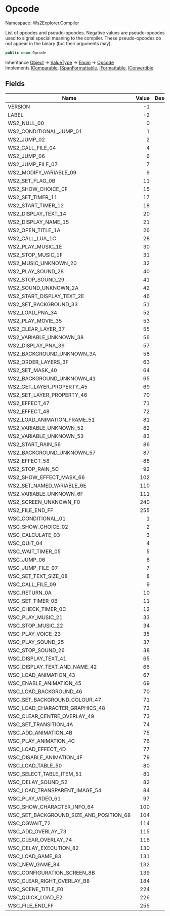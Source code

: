 # Opcode

Namespace: Ws2Explorer.Compiler

List of opcodes and pseudo-opcodes.
 Negative values are pseudo-opcodes used to signal special meaning to the compiler.
 These pseudo-opcodes do not appear in the binary (but their arguments may).

```csharp
public enum Opcode
```

Inheritance [Object](https://docs.microsoft.com/en-us/dotnet/api/system.object) → [ValueType](https://docs.microsoft.com/en-us/dotnet/api/system.valuetype) → [Enum](https://docs.microsoft.com/en-us/dotnet/api/system.enum) → [Opcode](./ws2explorer.compiler.opcode.md)<br>
Implements [IComparable](https://docs.microsoft.com/en-us/dotnet/api/system.icomparable), [ISpanFormattable](https://docs.microsoft.com/en-us/dotnet/api/system.ispanformattable), [IFormattable](https://docs.microsoft.com/en-us/dotnet/api/system.iformattable), [IConvertible](https://docs.microsoft.com/en-us/dotnet/api/system.iconvertible)

## Fields

| Name | Value | Description |
| --- | --: | --- |
| VERSION | -1 |  |
| LABEL | -2 |  |
| WS2_NULL_00 | 0 |  |
| WS2_CONDITIONAL_JUMP_01 | 1 |  |
| WS2_JUMP_02 | 2 |  |
| WS2_CALL_FILE_04 | 4 |  |
| WS2_JUMP_06 | 6 |  |
| WS2_JUMP_FILE_07 | 7 |  |
| WS2_MODIFY_VARIABLE_09 | 9 |  |
| WS2_SET_FLAG_0B | 11 |  |
| WS2_SHOW_CHOICE_0F | 15 |  |
| WS2_SET_TIMER_11 | 17 |  |
| WS2_START_TIMER_12 | 18 |  |
| WS2_DISPLAY_TEXT_14 | 20 |  |
| WS2_DISPLAY_NAME_15 | 21 |  |
| WS2_OPEN_TITLE_1A | 26 |  |
| WS2_CALL_LUA_1C | 28 |  |
| WS2_PLAY_MUSIC_1E | 30 |  |
| WS2_STOP_MUSIC_1F | 31 |  |
| WS2_MUSIC_UNKNOWN_20 | 32 |  |
| WS2_PLAY_SOUND_28 | 40 |  |
| WS2_STOP_SOUND_29 | 41 |  |
| WS2_SOUND_UNKNOWN_2A | 42 |  |
| WS2_START_DISPLAY_TEXT_2E | 46 |  |
| WS2_SET_BACKGROUND_33 | 51 |  |
| WS2_LOAD_PNA_34 | 52 |  |
| WS2_PLAY_MOVIE_35 | 53 |  |
| WS2_CLEAR_LAYER_37 | 55 |  |
| WS2_VARIABLE_UNKNOWN_38 | 56 |  |
| WS2_DISPLAY_PNA_39 | 57 |  |
| WS2_BACKGROUND_UNKNOWN_3A | 58 |  |
| WS2_ORDER_LAYERS_3F | 63 |  |
| WS2_SET_MASK_40 | 64 |  |
| WS2_BACKGROUND_UNKNOWN_41 | 65 |  |
| WS2_GET_LAYER_PROPERTY_45 | 69 |  |
| WS2_SET_LAYER_PROPERTY_46 | 70 |  |
| WS2_EFFECT_47 | 71 |  |
| WS2_EFFECT_48 | 72 |  |
| WS2_LOAD_ANIMATION_FRAME_51 | 81 |  |
| WS2_VARIABLE_UNKNOWN_52 | 82 |  |
| WS2_VARIABLE_UNKNOWN_53 | 83 |  |
| WS2_START_RAIN_56 | 86 |  |
| WS2_BACKGROUND_UNKNOWN_57 | 87 |  |
| WS2_EFFECT_58 | 88 |  |
| WS2_STOP_RAIN_5C | 92 |  |
| WS2_SHOW_EFFECT_MASK_66 | 102 |  |
| WS2_SET_NAMED_VARIABLE_6E | 110 |  |
| WS2_VARIABLE_UNKNOWN_6F | 111 |  |
| WS2_SCREEN_UNKNOWN_F0 | 240 |  |
| WS2_FILE_END_FF | 255 |  |
| WSC_CONDITIONAL_01 | 1 |  |
| WSC_SHOW_CHOICE_02 | 2 |  |
| WSC_CALCULATE_03 | 3 |  |
| WSC_QUIT_04 | 4 |  |
| WSC_WAIT_TIMER_05 | 5 |  |
| WSC_JUMP_06 | 6 |  |
| WSC_JUMP_FILE_07 | 7 |  |
| WSC_SET_TEXT_SIZE_08 | 8 |  |
| WSC_CALL_FILE_09 | 9 |  |
| WSC_RETURN_0A | 10 |  |
| WSC_SET_TIMER_0B | 11 |  |
| WSC_CHECK_TIMER_0C | 12 |  |
| WSC_PLAY_MUSIC_21 | 33 |  |
| WSC_STOP_MUSIC_22 | 34 |  |
| WSC_PLAY_VOICE_23 | 35 |  |
| WSC_PLAY_SOUND_25 | 37 |  |
| WSC_STOP_SOUND_26 | 38 |  |
| WSC_DISPLAY_TEXT_41 | 65 |  |
| WSC_DISPLAY_TEXT_AND_NAME_42 | 66 |  |
| WSC_LOAD_ANIMATION_43 | 67 |  |
| WSC_ENABLE_ANIMATION_45 | 69 |  |
| WSC_LOAD_BACKGROUND_46 | 70 |  |
| WSC_SET_BACKGROUND_COLOUR_47 | 71 |  |
| WSC_LOAD_CHARACTER_GRAPHICS_48 | 72 |  |
| WSC_CLEAR_CENTRE_OVERLAY_49 | 73 |  |
| WSC_SET_TRANSITION_4A | 74 |  |
| WSC_ADD_ANIMATION_4B | 75 |  |
| WSC_PLAY_ANIMATION_4C | 76 |  |
| WSC_LOAD_EFFECT_4D | 77 |  |
| WSC_DISABLE_ANIMATION_4F | 79 |  |
| WSC_LOAD_TABLE_50 | 80 |  |
| WSC_SELECT_TABLE_ITEM_51 | 81 |  |
| WSC_DELAY_SOUND_52 | 82 |  |
| WSC_LOAD_TRANSPARENT_IMAGE_54 | 84 |  |
| WSC_PLAY_VIDEO_61 | 97 |  |
| WSC_SHOW_CHARACTER_INFO_64 | 100 |  |
| WSC_SET_BACKGROUND_SIZE_AND_POSITION_68 | 104 |  |
| WSC_CGWAIT_72 | 114 |  |
| WSC_ADD_OVERLAY_73 | 115 |  |
| WSC_CLEAR_OVERLAY_74 | 116 |  |
| WSC_DELAY_EXECUTION_82 | 130 |  |
| WSC_LOAD_GAME_83 | 131 |  |
| WSC_NEW_GAME_84 | 132 |  |
| WSC_CONFIGURATION_SCREEN_8B | 139 |  |
| WSC_CLEAR_RIGHT_OVERLAY_B8 | 184 |  |
| WSC_SCENE_TITLE_E0 | 224 |  |
| WSC_QUICK_LOAD_E2 | 226 |  |
| WSC_FILE_END_FF | 255 |  |

